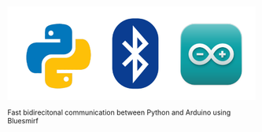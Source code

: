 <img src=media/pysmirfduino.png>

Fast bidirecitonal communication between Python and Arduino using Bluesmirf
